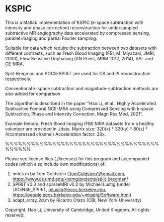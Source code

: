 # KSPIC
This is a Matlab implementation of KSPIC (k-space subtraction with intensity and phase correction) reconstruction for undersampled subtractive MR angiography data accelerated by compressed sensing, parallel imaging and partial Fourier sampling.

Suitable for data which require the subtraction between two datasets with different contrasts, such as Fresh Blood Imaging (FBI, M. Miyazaki, JMRI, 2000), Flow Sensitive Dephasing (AN Priest, MRM 2012, 2014), ASL and CE-MRA.

Split-Bregman and POCS-SPIRiT are used for CS and PI reconstruction respectively. 

Conventional k-space subtraction and magnitude-subtraction methods are also added for comparison.

The algorithm is described in the paper "Hao Li, et al., Highly Accelerated Subtractive Femoral NCE-MRA using Compressed Sensing with k-space Subtraction, Phase and Intensity Correction, Magn Res Med, 2021".

Example femoral Fresh Blood Imaging (FBI) MRA datasets from a healthy volunteer are provided in ./data.
Matrix size: 320(x) * 320(y) * 80(z) * 4(compressed channel)
Acceleration factor: 20x.

%%%%%%%%%%%%%%%%%%%%%%%%%%%%%%%%%%%%%%%%%%

Please see license files (./licenses) for this program and accompanied codes (which also include own modifications) of:
1) mrics.m by Tom Goldstein (TomGoldstein1@gmail.com, https://www.cs.umd.edu/~tomg/projects/split_bregman/
2) SPIRiT v0.3 and sparseMRI v0.2 by Michael Lustig (under LICENSE_SPIRiT, mlustig@eecs.berkeley.edu, 
   https://people.eecs.berkeley.edu/~mlustig/Software.html)
3) adapt_array_2d.m by Ricardo Otazo (CBI, New York University)

Copyright, Hao Li, University of Cambridge, United Kingdom. All rights reserved.
